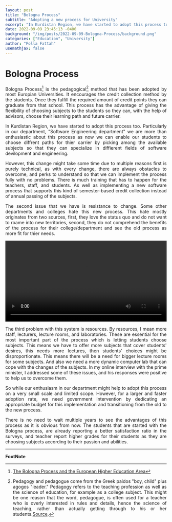 ```yaml
---
layout: post
title: "Bologna Process"
subtitle: "Adopting a new process for University"
excerpt: "In Kurdistan Region, we have started to adopt this process too. Particularly in our department, Software Engineering department we are more than enthusiastic about this process"
date: 2022-09-09 23:45:13 -0400
background: "/img/posts/2022-09-09-Bologna-Process/background.png"
categories: ["Education", "University"]
author: "Polla Fattah"
usemathjax: false
---
```

<style>
  video {
  /* override other styles to make responsive */
  width: 100%    !important;
  height: auto   !important;
}
body p{text-align: justify}
</style>
# Bologna Process

Bologna Process[^1] is the pedagogical[^2] method that has been adopted by most Europian Universities. It encourages the credit collection method by the students. Once they fulfill the required amount of credit points they can graduate from that school. This process has the advantage of giving the flexibility of choosing subjects to the students so they can, with the help of advisors, choose their learning path and future carrier.

In Kurdistan Region, we have started to adopt this process too. Particularly in our department, "Software Engineering department" we are more than enthusiastic about this process as now we can enable our students to choose diffrent paths for thier carrier by picking among the available subjects so that they can specialize in diffierent fields of software devilopment and engineering.

 However, this change might take some time due to multiple reasons first is purely technical, as with every change, there are always obstacles to overcome, and perks to understand so that we can implement the process fully with no problems. There is much training that has to happen for the teachers, staff, and students. As well as implementing a new software process that supports this kind of semester-based credit collection instead of annual passing of the subjects.

 The second issue that we have is resistance to change. Some other departments and colleges hate this new process. This hate mostly originates from two sources, first, they love the status quo and do not want to roame into new territories, second, they do not comprehend the benefits of the process for their college/department and see the old process as more fit for thier needs. 

 <video  controls>
  <source src="/img/posts/2022-09-09-Bologna-Process/meeting.mp4" type="video/mp4">
  Your browser does not support videos.
</video>

 The third problem with this system is resources. By resources, I mean more staff, lecturers, lecture rooms, and laboratories. These are essential for the most important part of the process which is letting students choose subjects. This means we have to offer more subjects that cover students' desires, this needs more lectures, then students' choices might be disproportionate. This means there will be a need for bigger lecture rooms for some subjects. And also we need a more dynamic computer lab that can cope with the changes of the subjects. In my online interview with the prime minister, I addressed some of these issues, and his responses were positive to help us to overcome them.

 So while our enthusiasm in our department might help to adopt this process on a very small scale and limited scope. However, for a larger and faster adoption rate, we need government intervention by dedicating an appropriate budget for this implementation and transitioning from the old to the new process. 

 There is no need to wait multiple years to see the advantages of this process as it is obvious from now. The students that are started with the Bologna process, are already reporting a better satisfaction ratio in the surveys, and teacher report higher grades for their students as they are choosing subjects according to their passion and abilities.

---

__FootNote__

[^1]: [The Bologna Process and the European Higher Education Area](https://education.ec.europa.eu/education-levels/higher-education/inclusive-and-connected-higher-education/bologna-process#:~:text=Under%20the%20Bologna%20Process%2C%20European,a%20European%20Higher%20Education%20Area.)
[^2]: Pedagogy and pedagogue come from the Greek paidos "boy, child" plus agogos "leader." Pedagogy refers to the teaching profession as well as the science of education, for example as a college subject. This might be one reason that the word, pedagogue, is often used for a teacher who is overly interested in rules and details, hence the science of teaching, rather than actually getting through to his or her students.[Source](https://www.vocabulary.com/dictionary/pedagogy#:~:text=synonyms%3A%20didactics%2C%20education%2C%20educational%20activity%2C%20instruction%2C%20teaching).
